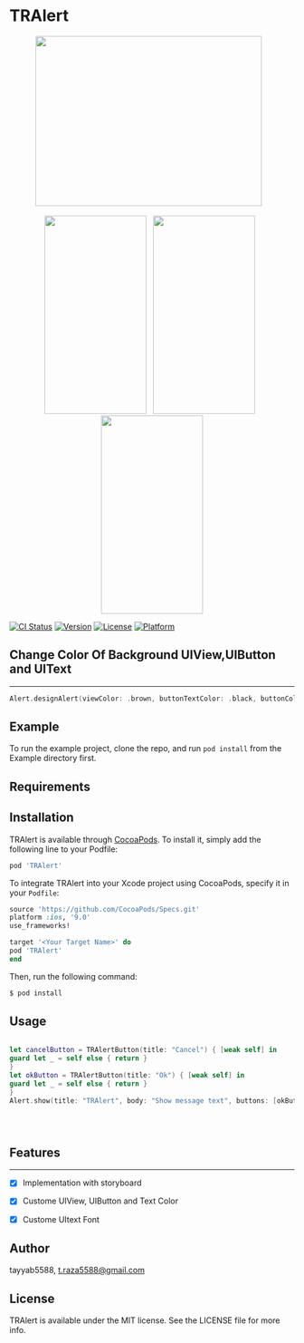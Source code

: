 # TRAlert
<p align="center">
<img src="https://user-images.githubusercontent.com/50027618/99060908-91818600-25c2-11eb-8a81-afbe4e855c73.png" width="400" height="300" /> &nbsp; <img
</p>

<p align="center">
<img src="https://user-images.githubusercontent.com/50027618/99058563-38642300-25bf-11eb-9402-006ab56bb0a1.gif"  width="180" height="350"/> &nbsp; 
<img src="https://user-images.githubusercontent.com/50027618/99060515-f8eb0600-25c1-11eb-9513-b590313136c1.gif"  width="180" height="350"/> &nbsp; 
<img src="https://user-images.githubusercontent.com/50027618/99060626-1ddf7900-25c2-11eb-8670-d3930012ac59.gif"  width="180" height="350">


</p>

[![CI Status](https://img.shields.io/travis/tayyab5588/TRAlert.svg?style=flat)](https://travis-ci.org/tayyab5588/TRAlert)
[![Version](https://img.shields.io/cocoapods/v/TRAlert.svg?style=flat)](https://cocoapods.org/pods/TRAlert)
[![License](https://img.shields.io/cocoapods/l/TRAlert.svg?style=flat)](https://cocoapods.org/pods/TRAlert)
[![Platform](https://img.shields.io/cocoapods/p/TRAlert.svg?style=flat)](https://cocoapods.org/pods/TRAlert)




## Change Color Of Background UIView,UIButton and UIText 
---

```swift
Alert.designAlert(viewColor: .brown, buttonTextColor: .black, buttonColor: .green, font: .systemFont(ofSize: 12))
```

## Example

To run the example project, clone the repo, and run `pod install` from the Example directory first.

## Requirements

## Installation

TRAlert is available through [CocoaPods](https://cocoapods.org). To install
it, simply add the following line to your Podfile:

```ruby
pod 'TRAlert'
```


To integrate TRAlert into your Xcode project using CocoaPods, specify it in your `Podfile`:

```ruby
source 'https://github.com/CocoaPods/Specs.git'
platform :ios, '9.0'
use_frameworks!

target '<Your Target Name>' do
pod 'TRAlert'
end
```

Then, run the following command:

```bash
$ pod install
```

## Usage


```swift

let cancelButton = TRAlertButton(title: "Cancel") { [weak self] in
guard let _ = self else { return }
}
let okButton = TRAlertButton(title: "Ok") { [weak self] in
guard let _ = self else { return }
}
Alert.show(title: "TRAlert", body: "Show message text", buttons: [okButton,cancelButton])





```



## Features
---

- [x] Implementation with  storyboard
- [x] Custome UIView, UIButton and Text Color
- [x] Custome UItext Font


## Author

tayyab5588, t.raza5588@gmail.com

## License

TRAlert is available under the MIT license. See the LICENSE file for more info.
